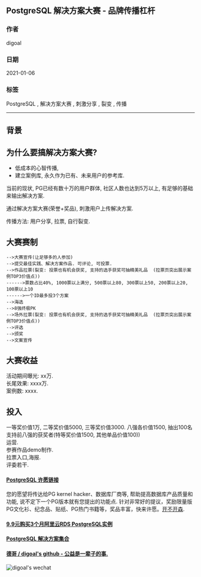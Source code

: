 ## PostgreSQL 解决方案大赛 - 品牌传播杠杆    
    
### 作者    
digoal    
    
### 日期    
2021-01-06     
    
### 标签    
PostgreSQL , 解决方案大赛 , 刺激分享 , 裂变 , 传播   
    
----    
    
## 背景    
## 为什么要搞解决方案大赛?  
  
- 低成本的心智传播,   
- 建立案例库, 永久作为已有、未来用户的参考库.   
  
当前的现状, PG已经有数十万的用户群体, 社区人数也达到5万以上, 有足够的基础来输出解决方案.   
  
通过解决方案大赛(荣誉+奖品), 刺激用户上传解决方案.   
  
传播方法: 用户分享, 拉票, 自行裂变.   
  
## 大赛赛制  
  
```  
-->大赛宣传(让足够多的人参加)  
-->提交最佳实践、解决方案作品. 可评论, 可投票.   
-->作品拉票(裂变: 投票也有机会获奖, 支持的选手获奖可抽精美礼品  (拉票页突出展示案例TOP3价值点))  
------>票数占比40%, 1000票以上满分, 500票以上80, 300票以上50, 200票以上20, 100票以上10  
------>一个ID最多投3个方案  
-->海选  
-->8强终极PK  
-->场外拉票(裂变: 投票也有机会获奖, 支持的选手获奖可抽精美礼品  (拉票页突出展示案例TOP3价值点))  
-->评选  
-->颁奖  
-->文案宣传  
```  
  
## 大赛收益  
活动期间曝光:  xx万.     
长尾效果:   xxxx万.    
案例数:  xxxx.       
  
## 投入  
一等奖价值1万, 二等奖价值5000, 三等奖价值3000. 八强各价值1500, 抽出100名支持前八强的获奖者(特等奖价值1500, 其他单品价值100))    
运营.   
参赛作品demo制作.    
拉票入口,海报.    
评委若干.     
    
  
#### [PostgreSQL 许愿链接](https://github.com/digoal/blog/issues/76 "269ac3d1c492e938c0191101c7238216")
您的愿望将传达给PG kernel hacker、数据库厂商等, 帮助提高数据库产品质量和功能, 说不定下一个PG版本就有您提出的功能点. 针对非常好的提议，奖励限量版PG文化衫、纪念品、贴纸、PG热门书籍等，奖品丰富，快来许愿。[开不开森](https://github.com/digoal/blog/issues/76 "269ac3d1c492e938c0191101c7238216").  
  
  
#### [9.9元购买3个月阿里云RDS PostgreSQL实例](https://www.aliyun.com/database/postgresqlactivity "57258f76c37864c6e6d23383d05714ea")
  
  
#### [PostgreSQL 解决方案集合](https://yq.aliyun.com/topic/118 "40cff096e9ed7122c512b35d8561d9c8")
  
  
#### [德哥 / digoal's github - 公益是一辈子的事.](https://github.com/digoal/blog/blob/master/README.md "22709685feb7cab07d30f30387f0a9ae")
  
  
![digoal's wechat](../pic/digoal_weixin.jpg "f7ad92eeba24523fd47a6e1a0e691b59")
  
